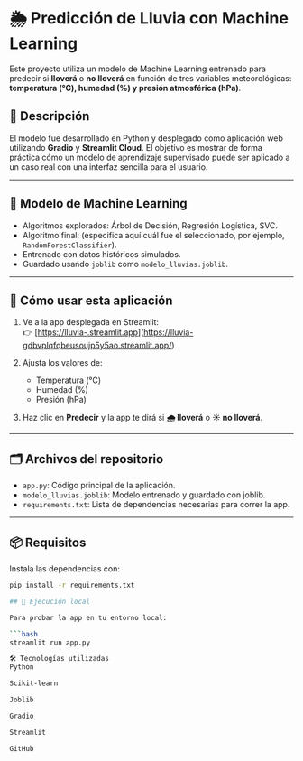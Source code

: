 # 🌦 Predicción de Lluvia con Machine Learning

Este proyecto utiliza un modelo de Machine Learning entrenado para predecir si **lloverá** o **no lloverá** en función de tres variables meteorológicas: **temperatura (°C), humedad (%) y presión atmosférica (hPa)**.

## 📌 Descripción

El modelo fue desarrollado en Python y desplegado como aplicación web utilizando **Gradio** y **Streamlit Cloud**. El objetivo es mostrar de forma práctica cómo un modelo de aprendizaje supervisado puede ser aplicado a un caso real con una interfaz sencilla para el usuario.

---

## 🧠 Modelo de Machine Learning

- Algoritmos explorados: Árbol de Decisión, Regresión Logística, SVC.
- Algoritmo final: (especifica aquí cuál fue el seleccionado, por ejemplo, `RandomForestClassifier`).
- Entrenado con datos históricos simulados.
- Guardado usando `joblib` como `modelo_lluvias.joblib`.

---

## 🚀 Cómo usar esta aplicación

1. Ve a la app desplegada en Streamlit:  
   👉 [[https://lluvia-<tudominio>.streamlit.app](https://lluvia-<tudominio>.streamlit.app)](https://lluvia-gdbvplqfqbeusoujp5y5ao.streamlit.app/)

2. Ajusta los valores de:
   - Temperatura (°C)
   - Humedad (%)
   - Presión (hPa)

3. Haz clic en **Predecir** y la app te dirá si **🌧️ lloverá** o **☀️ no lloverá**.

---

## 🗂 Archivos del repositorio

- `app.py`: Código principal de la aplicación.
- `modelo_lluvias.joblib`: Modelo entrenado y guardado con joblib.
- `requirements.txt`: Lista de dependencias necesarias para correr la app.

---

## 📦 Requisitos

Instala las dependencias con:

```bash
pip install -r requirements.txt

## 🧪 Ejecución local

Para probar la app en tu entorno local:

```bash
streamlit run app.py

🛠 Tecnologías utilizadas
Python

Scikit-learn

Joblib

Gradio

Streamlit

GitHub
